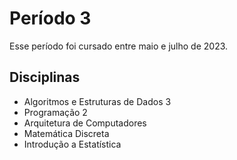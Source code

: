 # Período 3
Esse período foi cursado entre maio e julho de 2023.

## Disciplinas
- Algoritmos e Estruturas de Dados 3
- Programação 2
- Arquitetura de Computadores
- Matemática Discreta
- Introdução a Estatística
